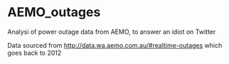 # AEMO_outages
Analysi of power outage data from AEMO, to answer an idiot on Twitter

Data sourced from http://data.wa.aemo.com.au/#realtime-outages
which goes back to 2012
